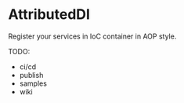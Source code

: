 # AttributedDI
Register your services in IoC container in AOP style.

TODO:
- ci/cd
- publish
- samples
- wiki
